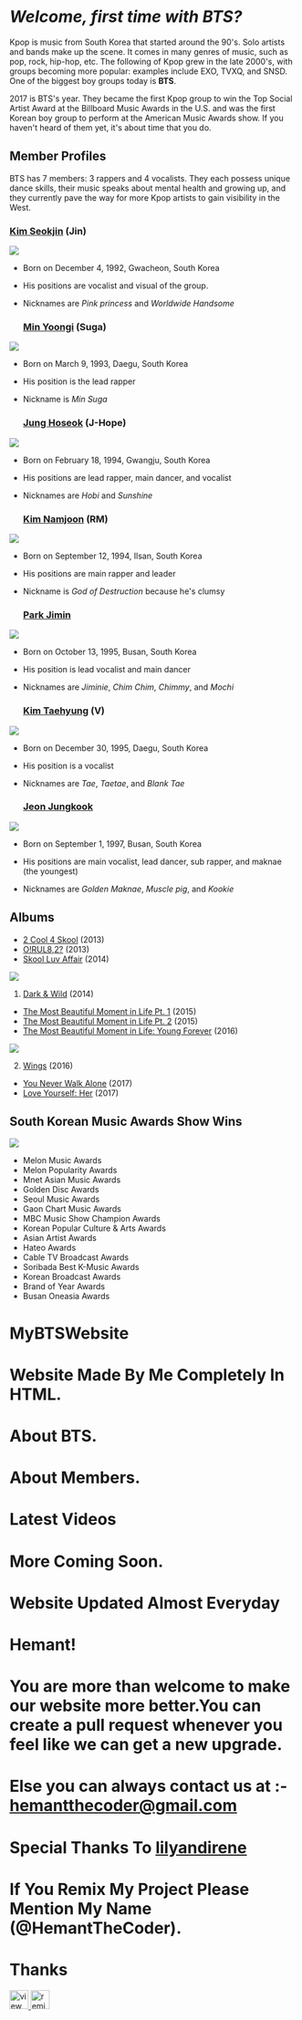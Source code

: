 # _Welcome, first time with BTS?_

Kpop is music from South Korea that started around the 90's. Solo artists and bands make up the scene. It comes in many genres of music, such as pop, rock, hip-hop, etc. The following of Kpop grew in the late 2000's, with groups becoming more popular: examples include EXO, TVXQ, and SNSD. One of the biggest boy groups today is **BTS**.

2017 is BTS's year. They became the first Kpop group to win the Top Social Artist Award at the Billboard Music Awards in the U.S. and was the first Korean boy group to perform at the American Music Awards show. If you haven't heard of them yet, it's about time that you do.

## Member Profiles

BTS has 7 members: 3 rappers and 4 vocalists. They each possess unique dance skills, their music speaks about mental health and growing up, and they currently pave the way for more Kpop artists to gain visibility in the West.


  ### [Kim Seokjin](https://github.com/lilyandirene/BangtanBoys.github.io/wiki/Kim-Seokjin) **(Jin)**
![](https://github.com/lilyandirene/BangtanBoys.github.io/blob/master/jin%202.jpg)
      
- Born on December 4, 1992, Gwacheon, South Korea
      
- His positions are vocalist and visual of the group. 
      
- Nicknames are _Pink princess_ and _Worldwide Handsome_
      
  ### [Min Yoongi](https://github.com/lilyandirene/BangtanBoys.github.io/wiki/Min-Yoongi) **(Suga)**
![](https://github.com/lilyandirene/BangtanBoys.github.io/blob/master/salt%202.png)
  
- Born on March 9, 1993, Daegu, South Korea
      
- His position is the lead rapper
      
- Nickname is _Min Suga_
      
  ### [Jung Hoseok](https://github.com/lilyandirene/BangtanBoys.github.io/wiki/Jung-Hoseok) **(J-Hope)**
![](https://github.com/lilyandirene/BangtanBoys.github.io/blob/master/jhope%202.jpg)
  
- Born on February 18, 1994, Gwangju, South Korea
      
- His positions are lead rapper, main dancer, and vocalist
      
- Nicknames are _Hobi_ and _Sunshine_ 
  
  ### [Kim Namjoon](https://github.com/lilyandirene/BangtanBoys.github.io/wiki/Kim-Namjoon) **(RM)**
![](https://github.com/lilyandirene/BangtanBoys.github.io/blob/master/rm%202.jpg)
  
- Born on September 12, 1994, Ilsan, South Korea
      
- His positions are main rapper and leader
      
- Nickname is _God of Destruction_ because he's clumsy
  
  ### [Park Jimin](https://github.com/lilyandirene/BangtanBoys.github.io/wiki/Park-Jimin)
![](https://github.com/lilyandirene/BangtanBoys.github.io/blob/master/jm%202.jpg)  

- Born on October 13, 1995, Busan, South Korea
      
- His position is lead vocalist and main dancer
      
- Nicknames are _Jiminie_, _Chim Chim_, _Chimmy_, and _Mochi_ 
  
  ### [Kim Taehyung](https://github.com/lilyandirene/BangtanBoys.github.io/wiki/Kim-Taehyung) **(V)**
![](https://github.com/lilyandirene/BangtanBoys.github.io/blob/master/v.jpg)
  
- Born on December 30, 1995, Daegu, South Korea
      
- His position is a vocalist
      
- Nicknames are _Tae_, _Taetae_, and _Blank Tae_ 
  
  ### [Jeon Jungkook](https://github.com/lilyandirene/BangtanBoys.github.io/wiki/Jeon-Jungkook)
![](https://github.com/lilyandirene/BangtanBoys.github.io/blob/master/DJFE0WjUIAAr2wk.jpg)
  
- Born on September 1, 1997, Busan, South Korea
      
- His positions are main vocalist, lead dancer, sub rapper, and maknae (the youngest)
      
- Nicknames are _Golden Maknae_, _Muscle pig_, and _Kookie_
   
  
## Albums

- [2 Cool 4 Skool](https://github.com/lilyandirene/BangtanBoys.github.io/wiki/2-Cool-4-Skool-(2013)) (2013)
- [O!RUL8,2?](https://github.com/lilyandirene/BangtanBoys.github.io/wiki/O!RUL8,2%3F-(2013)) (2013)
- [Skool Luv Affair](https://github.com/lilyandirene/BangtanBoys.github.io/wiki/Skool-Luv-Affair-(2014)) (2014)

![](https://github.com/lilyandirene/BangtanBoys.github.io/blob/master/edgy.jpg)
1. [Dark & Wild](https://github.com/lilyandirene/BangtanBoys.github.io/wiki/Dark-&-Wild-(2014)) (2014)
- [The Most Beautiful Moment in Life Pt. 1](https://github.com/lilyandirene/BangtanBoys.github.io/wiki/The-Most-Beautiful-Moment-in-Life-Pt.-1-(2015)) (2015)
- [The Most Beautiful Moment in Life Pt. 2](https://github.com/lilyandirene/BangtanBoys.github.io/wiki/The-Most-Beautiful-Moment-In-Life-Pt.-2-(2015)) (2015)
- [The Most Beautiful Moment in Life: Young Forever](https://github.com/lilyandirene/BangtanBoys.github.io/wiki/The-Most-Beautiful-Moment-in-Life:-Young-Forever-(2016)) (2016)

![](https://github.com/lilyandirene/BangtanBoys.github.io/blob/master/wings.jpg)

2. [Wings](https://github.com/lilyandirene/BangtanBoys.github.io/wiki/Wings-(2016)) (2016)
- [You Never Walk Alone](https://github.com/lilyandirene/BangtanBoys.github.io/wiki/You-Never-Walk-Alone-(2017)) (2017)
- [Love Yourself: Her](https://github.com/lilyandirene/BangtanBoys.github.io/wiki/Love-Yourself:-Her-(2017)) (2017)

## South Korean Music Awards Show Wins
![](https://github.com/lilyandirene/BangtanBoys.github.io/blob/master/chink%202.jpg)
- Melon Music Awards
- Melon Popularity Awards
- Mnet Asian Music Awards
- Golden Disc Awards
- Seoul Music Awards
- Gaon Chart Music Awards
- MBC Music Show Champion Awards
- Korean Popular Culture & Arts Awards
- Asian Artist Awards
- Hateo Awards
- Cable TV Broadcast Awards
- Soribada Best K-Music Awards
- Korean Broadcast Awards
- Brand of Year Awards
- Busan Oneasia Awards

# MyBTSWebsite
# Website Made By Me Completely In HTML.
# About BTS.
# About Members.
# Latest Videos
# More Coming Soon.
# Website Updated Almost Everyday
# Hemant!
# You are more than welcome to make our website more better.You can create a pull request whenever you feel like we can get a new upgrade.
# Else you can always contact us at :- hemantthecoder@gmail.com
# Special Thanks To [lilyandirene](https://github.com/lilyandirene)
# If You Remix My Project Please Mention My Name (@HemantTheCoder).
# Thanks
<!-- View Source Button -->
<a href="https://glitch.com/edit/?utm_content=project_mywebsitebts&utm_source=view_source&utm_medium=button&utm_campaign=glitchButton#!/mywebsitebts">
  <img src="https://cdn.glitch.com/2bdfb3f8-05ef-4035-a06e-2043962a3a13%2Fview-source%402x.png?1513093958802" alt="view source" height="33">
</a>
<!-- Remix Button -->
<a href="https://glitch.com/edit/?utm_content=project_mywebsitebts&utm_source=remix_this&utm_medium=button&utm_campaign=glitchButton#!/remix/mywebsitebts">
  <img src="https://cdn.glitch.com/2bdfb3f8-05ef-4035-a06e-2043962a3a13%2Fremix%402x.png?1513093958726" alt="remix this" height="33">
</a>
<!-- Project Helper -->
<!-- ✂️ Copy this script to your project's view: -->
<script src="https://button.glitch.me/button.js"></script>
<!-- ✂️ Copy this to wherever you want the button to show: -->
<div class="glitchButton"></div>
